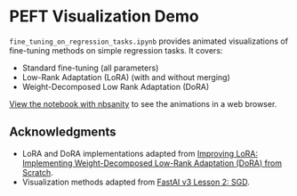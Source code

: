 # PEFT Visualization Demo

`fine_tuning_on_regression_tasks.ipynb` provides animated visualizations of fine-tuning methods on simple regression tasks. It covers:

- Standard fine-tuning (all parameters)
- Low-Rank Adaptation (LoRA) (with and without merging)
- Weight-Decomposed Low Rank Adaptation (DoRA)

[View the notebook with nbsanity](https://nbsanity.com/gsganden/peft_demo/blob/main/fine_tuning_on_regression_tasks.ipynb) to see the animations in a web browser.


## Acknowledgments

- LoRA and DoRA implementations adapted from [Improving LoRA: Implementing Weight-Decomposed Low-Rank Adaptation (DoRA) from Scratch](https://magazine.sebastianraschka.com/p/lora-and-dora-from-scratch).
- Visualization methods adapted from [FastAI v3 Lesson 2: SGD](https://github.com/fastai/course-v3/blob/master/nbs/dl1/lesson2-sgd.ipynb).
